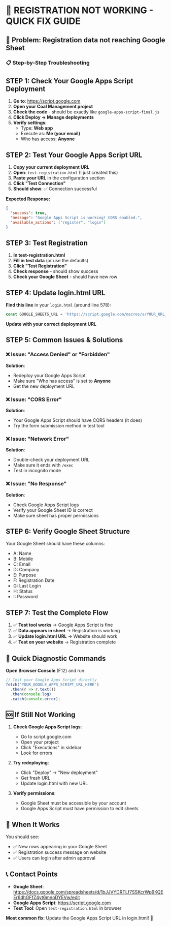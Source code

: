 # 🔧 REGISTRATION NOT WORKING - QUICK FIX GUIDE

## 🚨 Problem: Registration data not reaching Google Sheet

### 📋 Step-by-Step Troubleshooting

## **STEP 1: Check Your Google Apps Script Deployment**

1. **Go to**: https://script.google.com
2. **Open your Coal Management project**
3. **Check the code** - should be exactly like `google-apps-script-final.js`
4. **Click Deploy → Manage deployments**
5. **Verify settings**:
   - Type: **Web app**
   - Execute as: **Me (your email)**
   - Who has access: **Anyone**

## **STEP 2: Test Your Google Apps Script URL**

1. **Copy your current deployment URL**
2. **Open**: `test-registration.html` (I just created this)
3. **Paste your URL** in the configuration section
4. **Click "Test Connection"**
5. **Should show**: ✅ Connection successful

**Expected Response:**
```json
{
  "success": true,
  "message": "Google Apps Script is working! CORS enabled.",
  "available_actions": ["register", "login"]
}
```

## **STEP 3: Test Registration**

1. **In test-registration.html**
2. **Fill in test data** (or use the defaults)
3. **Click "Test Registration"**
4. **Check response** - should show success
5. **Check your Google Sheet** - should have new row

## **STEP 4: Update login.html URL**

**Find this line** in your `login.html` (around line 578):
```javascript
const GOOGLE_SHEETS_URL = 'https://script.google.com/macros/s/YOUR_URL_HERE/exec';
```

**Update with your correct deployment URL**

## **STEP 5: Common Issues & Solutions**

### ❌ Issue: "Access Denied" or "Forbidden"
**Solution**: 
- Redeploy your Google Apps Script
- Make sure "Who has access" is set to **Anyone**
- Get the new deployment URL

### ❌ Issue: "CORS Error" 
**Solution**: 
- Your Google Apps Script should have CORS headers (it does)
- Try the form submission method in test tool

### ❌ Issue: "Network Error"
**Solution**: 
- Double-check your deployment URL
- Make sure it ends with `/exec`
- Test in incognito mode

### ❌ Issue: "No Response"
**Solution**: 
- Check Google Apps Script logs
- Verify your Google Sheet ID is correct
- Make sure sheet has proper permissions

## **STEP 6: Verify Google Sheet Structure**

Your Google Sheet should have these columns:
- A: Name
- B: Mobile  
- C: Email
- D: Company
- E: Purpose
- F: Registration Date
- G: Last Login
- H: Status
- I: Password

## **STEP 7: Test the Complete Flow**

1. ✅ **Test tool works** → Google Apps Script is fine
2. ✅ **Data appears in sheet** → Registration is working
3. ✅ **Update login.html URL** → Website should work
4. ✅ **Test on your website** → Registration complete

## 🎯 Quick Diagnostic Commands

**Open Browser Console** (F12) and run:

```javascript
// Test your Google Apps Script directly
fetch('YOUR_GOOGLE_APPS_SCRIPT_URL_HERE')
  .then(r => r.text())
  .then(console.log)
  .catch(console.error);
```

## 🆘 If Still Not Working

1. **Check Google Apps Script logs**:
   - Go to script.google.com
   - Open your project
   - Click "Executions" in sidebar
   - Look for errors

2. **Try redeploying**:
   - Click "Deploy" → "New deployment"
   - Get fresh URL
   - Update login.html with new URL

3. **Verify permissions**:
   - Google Sheet must be accessible by your account
   - Google Apps Script must have permission to edit sheets

## 🎉 When It Works

You should see:
- ✅ New rows appearing in your Google Sheet
- ✅ Registration success message on website
- ✅ Users can login after admin approval

## 📞 Contact Points

- **Google Sheet**: https://docs.google.com/spreadsheets/d/1bJJVYDRTLf7SSKcrWp9KQEEr6dhGFfZ4yt6mnoDYEVw/edit
- **Google Apps Script**: https://script.google.com
- **Test Tool**: Open `test-registration.html` in browser

**Most common fix**: Update the Google Apps Script URL in login.html! 🔗